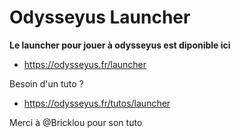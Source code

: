 # Odysseyus Launcher



**Le launcher pour jouer à odysseyus est diponible ici** 
- https://odysseyus.fr/launcher

Besoin d'un tuto ?
- https://odysseyus.fr/tutos/launcher


Merci à @Bricklou pour son tuto

